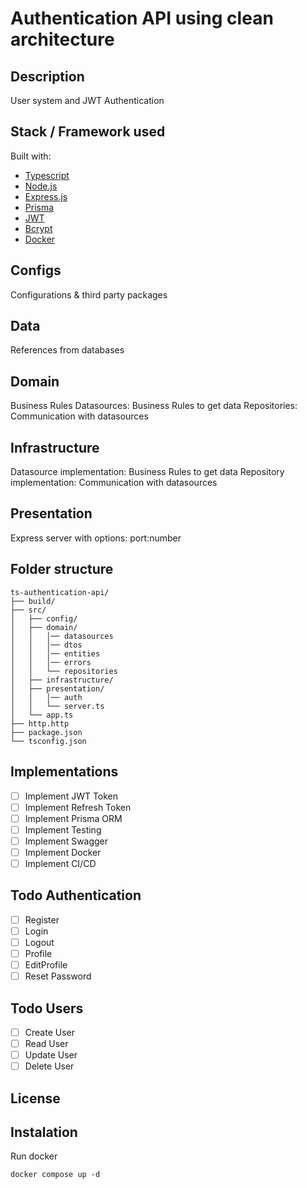 # Authentication API using clean architecture

## Description

User system and JWT Authentication

## Stack / Framework used

Built with:

- [Typescript](https://www.typescriptlang.org/)
- [Node.js](https://nodejs.org/en/)
- [Express.js](https://expressjs.com/)
- [Prisma](https://www.prisma.io/)
- [JWT](https://jwt.io/)
- [Bcrypt](https://www.npmjs.com/package/bcrypt)
- [Docker](https://www.docker.com/)

## Configs

Configurations & third party packages

## Data

References from databases

## Domain

Business Rules
Datasources: Business Rules to get data
Repositories: Communication with datasources

## Infrastructure

Datasource implementation: Business Rules to get data
Repository implementation: Communication with datasources

## Presentation

Express server with options: port:number

## Folder structure

    ts-authentication-api/
    ├── build/
    ├── src/
    │   ├── config/
    │   ├── domain/
    │   │   │── datasources
    │   │   │── dtos
    │   │   │── entities
    │   │   │── errors
    │   │   └── repositories
    │   ├── infrastructure/
    │   ├── presentation/
    │   │   │── auth
    │   │   └── server.ts
    │   └── app.ts
    ├── http.http
    ├── package.json
    └── tsconfig.json

## Implementations

- [ ] Implement JWT Token
- [ ] Implement Refresh Token
- [ ] Implement Prisma ORM
- [ ] Implement Testing
- [ ] Implement Swagger
- [ ] Implement Docker
- [ ] Implement CI/CD

## Todo Authentication

- [ ] Register
- [ ] Login
- [ ] Logout
- [ ] Profile
- [ ] EditProfile
- [ ] Reset Password

## Todo Users

- [ ] Create User
- [ ] Read User
- [ ] Update User
- [ ] Delete User

## License

## Instalation

Run docker

    docker compose up -d